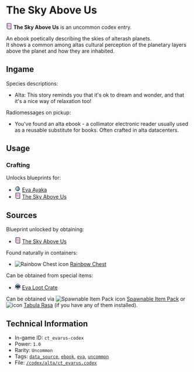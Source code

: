 # The Sky Above Us

<img src="https://raw.githubusercontent.com/Ceterai/Enternia/main/codex/alta/ebook/stardust.png" alt="The Sky Above Us icon" loading="lazy" height="16px" width="auto" /> **The Sky Above Us** is an uncommon codex entry.

An ebook poetically describing the skies of alterash planets.  
It shows a common among altas cultural perception of the planetary layers above the planet and how they are inhabited.

## Ingame

Species descriptions:

- Alta: This story reminds you that it's ok to dream and wonder, and that it's a nice way of relaxation too!

Radiomessages on pickup:

- You've found an alta ebook - a collimator electronic reader usually used as a reusable substitute for books. Often crafted in alta datacenters.

## Usage

### Crafting

Unlocks blueprints for:

- <img src="https://raw.githubusercontent.com/Ceterai/Enternia/main/objects/biome/alterash/ayaka/ct_ayaka_eva_tree.png" alt="Eva Ayaka icon" loading="lazy" height="16px" width="auto" /> [Eva Ayaka](https://ceterai.github.io/MyEnternia/Wiki/EvaAyaka)
- <img src="https://raw.githubusercontent.com/Ceterai/Enternia/main/codex/alta/ebook/stardust.png" alt="The Sky Above Us icon" loading="lazy" height="16px" width="auto" /> [The Sky Above Us](https://ceterai.github.io/MyEnternia/Wiki/TheSkyAboveUs)

## Sources

Blueprint unlocked by obtaining:

- <img src="https://raw.githubusercontent.com/Ceterai/Enternia/main/codex/alta/ebook/stardust.png" alt="The Sky Above Us icon" loading="lazy" height="16px" width="auto" /> [The Sky Above Us](https://ceterai.github.io/MyEnternia/Wiki/TheSkyAboveUs)

Found naturally in containers:

- <img src="https://starbounder.org/mediawiki/images/a/a9/Rainbowchest.png" alt="Rainbow Chest icon" loading="lazy" height="12px" width="12px" /> [Rainbow Chest](https://starbounder.org/Rainbow_Chest)

Can be obtained from special items:

- <img src="https://raw.githubusercontent.com/Ceterai/Enternia/main/items/active/alta/loot/biome/ct_eva_loot.png" alt="Eva Loot Crate icon" loading="lazy" height="16px" width="auto" /> [Eva Loot Crate](https://ceterai.github.io/MyEnternia/Wiki/EvaLootCrate)

Can be obtained via <img src="https://raw.githubusercontent.com/Silverfeelin/Starbound-SpawnableItemPack/master/interface/sip/iconSmall.png" alt="Spawnable Item Pack icon" width="18" height="14"/> [Spawnable Item Pack](https://steamcommunity.com/sharedfiles/filedetails/?id=733665104) or <img src="https://steamuserimages-a.akamaihd.net/ugc/263843960696222713/3EC9A7C005541F7D577EBCB8C5736B4EFC9973D6/" alt="icon" width="8" height="12"/> [Tabula Rasa](https://community.playstarbound.com/resources/the-tabula-rasa.3222/) (if you have any of them installed).

## Technical Information

- In-game ID: `ct_evarus-codex`
- Power: `1.0`
- Rarity: `Uncommon`
- Tags: [`data_source`](https://ceterai.github.io/MyEnternia/Wiki/Tags/DataSource), [`ebook`](https://ceterai.github.io/MyEnternia/Wiki/Tags/Ebook), [`eva`](https://ceterai.github.io/MyEnternia/Wiki/Tags/Eva), [`uncommon`](https://ceterai.github.io/MyEnternia/Wiki/Tags/Uncommon)
- File: [`/codex/alta/ct_evarus.codex`](https://github.com/Ceterai/Enternia/blob/main/codex/alta/ct_evarus.codex)
